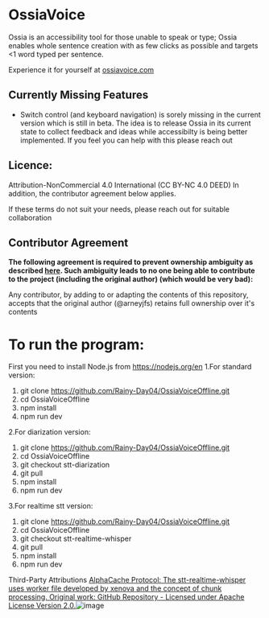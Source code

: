 # OssiaVoice
Ossia is an accessibility tool for those unable to speak or type; Ossia enables whole sentence creation with as few clicks as possible and targets <1 word typed per sentence.

Experience it for yourself at [ossiavoice.com](https://ossiavoice.com/)

## Currently Missing Features
- Switch control (and keyboard navigation) is sorely missing in the current version which is still in beta. The idea is to release Ossia in its current state to collect feedback and ideas while accessibilty is being better implemented. If you feel you can help with this please reach out

## Licence: 
  Attribution-NonCommercial 4.0 International (CC BY-NC 4.0 DEED)
  In addition, the contributor agreement below applies.

  If these terms do not suit your needs, please reach out for suitable collaboration

## Contributor Agreement
  **The following agreement is required to prevent ownership ambiguity as described [here](https://choosealicense.com/no-permission/). Such ambiguity leads to no one being able to contribute to the project (including the original author) (which would be very bad):**
  
  Any contributor, by adding to or adapting the contents of this repository, accepts that the original author (@arneyjfs) retains full ownership over it's contents

# To run the program:
First you need to install Node.js from https://nodejs.org/en
1.For standard version:
1. git clone https://github.com/Rainy-Day04/OssiaVoiceOffline.git
2. cd OssiaVoiceOffline
3. npm install
4. npm run dev

2.For diarization version:
1. git clone https://github.com/Rainy-Day04/OssiaVoiceOffline.git
2. cd OssiaVoiceOffline
3. git checkout stt-diarization
4. git pull
5. npm install
6. npm run dev

3.For realtime stt version:
1. git clone https://github.com/Rainy-Day04/OssiaVoiceOffline.git
2. cd OssiaVoiceOffline
3. git checkout stt-realtime-whisper 
4. git pull
5. npm install
6. npm run dev

Third-Party Attributions
[AlphaCache Protocol: The stt-realtime-whisper uses worker file developed by xenova and the concept of chunk processing. Original work: GitHub Repository  - Licensed under Apache License Version 2.0.](https://github.com/huggingface/transformers.js/blob/main/examples/webgpu-whisper/src/worker.js)![image](https://github.com/user-attachments/assets/e86fbb73-6568-4d5c-8b6e-a98f1bd2e692)



